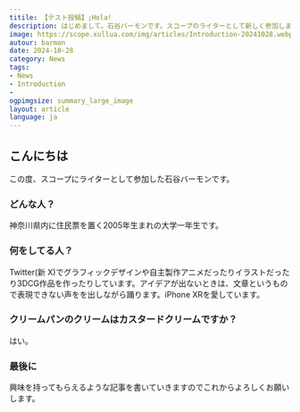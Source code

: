 ```yaml
---
titile: 【テスト投稿】¡Hola!
description: はじめまして。石谷バーモンです。スコープのライターとして新しく参加しました！
image: https://scope.xullua.com/img/articles/Introduction-20241028.webp
autour: barmon
date: 2024-10-28
category: News
tags:
- News
- Introduction 
-
ogpimgsize: summary_large_image
layout: article
language: ja
---
```


## こんにちは
この度、スコープにライターとして参加した石谷バーモンです。


### どんな人？
神奈川県内に住民票を置く2005年生まれの大学一年生です。

### 何をしてる人？
Twitter(新 X)でグラフィックデザインや自主製作アニメだったりイラストだったり3DCG作品を作ったりしています。アイデアが出ないときは、文章というもので表現できない声をを出しながら踊ります。iPhone XRを愛しています。

### クリームパンのクリームはカスタードクリームですか？
はい。

### 最後に
興味を持ってもらえるような記事を書いていきますのでこれからよろしくお願いします。
